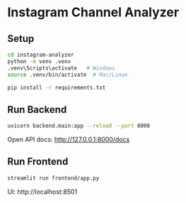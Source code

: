 # Instagram Channel Analyzer

## Setup

```bash
cd instagram-analyzer
python -m venv .venv
.venv\Scripts\activate   # Windows
source .venv/bin/activate  # Mac/Linux

pip install -r requirements.txt
```

## Run Backend

```bash
uvicorn backend.main:app --reload --port 8000
```

Open API docs: http://127.0.0.1:8000/docs

## Run Frontend

```bash
streamlit run frontend/app.py
```

UI: http://localhost:8501
